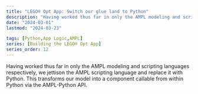 ```yaml
---
title: "LEGO® Opt App: Switch our glue land to Python"
description: "Having worked thus far in only the AMPL modeling and scripting languages respectively, we jettison the AMPL scripting language and replace it with Python. This has the effect of transforming our model into a component callable from within Python via the AMPL-Python API."
date: "2024-03-01"
lastmod: "2024-03-23"

tags: [Python,App Logic,AMPL]
series: [Building the LEGO® Opt App]
series_order: 12
---
```


Having worked thus far in only the AMPL modeling and scripting languages respectively, we jettison the AMPL scripting language and replace it with Python. This transforms our model into a component callable from within Python via the AMPL-Python API.
